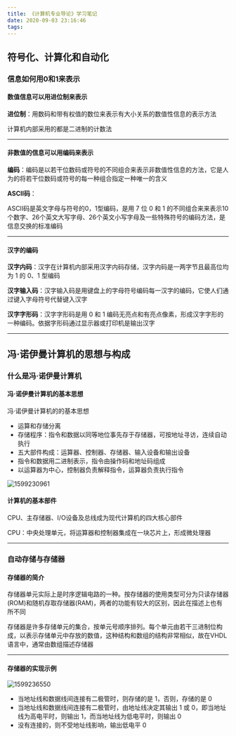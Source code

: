```yaml
---
title: 《计算机专业导论》学习笔记
date: 2020-09-03 23:16:46
tags:
---
```


## 符号化、计算化和自动化

### 信息如何用0和1来表示

#### 数值信息可以用进位制来表示



**进位制**：用数码和带有权值的数位来表示有大小关系的数值性信息的表示方法

计算机内部采用的都是二进制的计数法



------

#### 非数值的信息可以用编码来表示



**编码**：编码是以若干位数码或符号的不同组合来表示非数值性信息的方法，它是人为的将若干位数码或符号的每一种组合指定一种唯一的含义



**ASCII码**：

ASCII码是英文字母与符号的0，1型编码，是用 7 位 0 和 1 的不同组合来来表示10个数字、26个英文大写字母、26个英文小写字母及一些特殊符号的编码方法，是信息交换的标准编码



------

#### 汉字的编码



**汉字内码**：汉字在计算机内部采用汉字内码存储，汉字内码是一两字节且最高位均为 1 的 0、1 型编码

**汉字输入码**：汉字输入码是用键盘上的字母符号编码每一汉字的编码，它使人们通过键入字母符号代替键入汉字

**汉字字形码**：汉字字形码是用 0 和 1 编码无亮点和有亮点像素，形成汉字字形的一种编码。依据字形码通过显示器或打印机是输出汉字



------

## 冯·诺伊曼计算机的思想与构成

### 什么是冯·诺伊曼计算机

#### 冯·诺伊曼计算机的基本思想



冯·诺伊曼计算机的的基本思想

* 运算和存储分离
* 存储程序：指令和数据以同等地位事先存于存储器，可按地址寻访，连续自动执行
* 五大部件构成：运算器、控制器、存储器、输入设备和输出设备
* 指令和数据用二进制表示，指令由操作码和地址码组成
* 以运算器为中心，控制器负责解释指令，运算器负责执行指令



![1599230961](https://simon-bookcase.oss-cn-beijing.aliyuncs.com/1599230961.jpg)



#### 计算机的基本部件



CPU、主存储器、I/O设备及总线成为现代计算机的四大核心部件

CPU：中央处理单元，将运算器和控制器集成在一块芯片上，形成微处理器



------

### 自动存储与存储器

#### 存储器的简介



存储器单元实际上是时序逻辑电路的一种。按存储器的使用类型可分为只读存储器(ROM)和随机存取存储器(RAM)，两者的功能有较大的区别，因此在描述上也有所不同



存储器是许多存储单元的集合，按单元号顺序排列。每个单元由若干三进制位构成，以表示存储单元中存放的数值，这种结构和数组的结构非常相似，故在VHDL语言中，通常由数组描述存储器



------

#### 存储器的实现示例


![1599236550](https://simon-bookcase.oss-cn-beijing.aliyuncs.com/1599236550.jpg)



* 当地址线和数据线间连接有二极管时，则存储的是 1，否则，存储的是 0
* 当地址线和数据线间连接有二极管时，由地址线决定其输出 1 或 0，即当地址线为高电平时，则输出 1，而当地址线为低电平时，则输出 0
* 没有连接的，则不受地址线影响，输出低电平 0